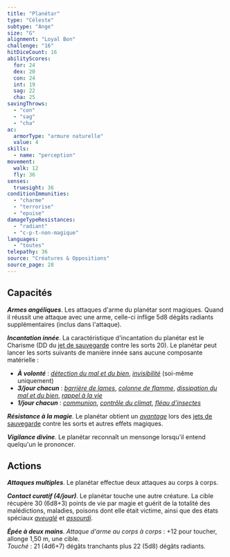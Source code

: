 ```yaml
---
title: "Planétar"
type: "Céleste"
subtype: "Ange"
size: "G"
alignment: "Loyal Bon"
challenge: "16"
hitDiceCount: 16
abilityScores:
  for: 24
  dex: 20
  con: 24
  int: 19
  sag: 22
  cha: 25
savingThrows:
  - "con"
  - "sag"
  - "cha"
ac:
  armorType: "armure naturelle"
  value: 4
skills:
  - name: "perception"
movement:
  walk: 12
  fly: 36
senses:
  truesight: 36
conditionImmunities:
  - "charme"
  - "terrorise"
  - "epuise"
damageTypeResistances:
  - "radiant"
  - "c-p-t-non-magique"
languages:
  - "toutes"
telepathy: 36
source: "Créatures & Oppositions"
source_page: 28
---
```

## Capacités
_**Armes angéliques**_. Les attaques d'arme du planétar sont magiques. Quand il réussit une attaque avec une arme, celle-ci inflige 5d8 dégâts radiants supplémentaires (inclus dans l'attaque).

_**Incantation innée**_. La caractéristique d'incantation du planétar est le Charisme (DD du [jet de sauvegarde](/utiliser-les-caracteristiques/#jets-de-sauvegarde) contre les sorts 20). Le planétar peut lancer les sorts suivants de manière innée sans aucune composante matérielle :  
* _**À volonté**_ : [_détection du mal et du bien_](/grimoire/detection-du-mal-et-du-bien/), [_invisibilité_](/grimoire/invisibilite/) (soi-même uniquement)
* _**3/jour chacun**_ : [_barrière de lames_](/grimoire/barriere-de-lames/), [_colonne de flamme_](/grimoire/colonne-de-flamme/), [_dissipation du mal et du bien_](/grimoire/dissipation-du-mal-et-du-bien/), [_rappel à la vie_](/grimoire/rappel-a-la-vie/)
* _**1/jour chacun**_ : [_communion_](/grimoire/communion/), [_contrôle du climat_](/grimoire/controle-du-climat/), [_fléau d'insectes_](/grimoire/fleau-d-insectes/)

_**Résistance à la magie**_. Le planétar obtient un [_avantage_](/utiliser-les-caracteristiques/#avantage-et-desavantage) lors des [jets de sauvegarde](/utiliser-les-caracteristiques/#jets-de-sauvegarde) contre les sorts et autres effets magiques.

_**Vigilance divine**_. Le planétar reconnaît un mensonge lorsqu'il entend quelqu'un le prononcer.

## Actions
_**Attaques multiples**_. Le planétar effectue deux attaques au corps à corps.

_**Contact curatif (4/jour)**_. Le planétar touche une autre créature. La cible récupère 30 (6d8+3) points de vie par magie et guérit de la totalité des malédictions, maladies, poisons dont elle était victime, ainsi que des états spéciaux [_aveuglé_](/gerer-la-sante-du-personnage/#aveugle) et [_assourdi_](/gerer-la-sante-du-personnage/#assourdi).

_**Épée à deux mains**_. _Attaque d'arme au corps à corps_ : +12 pour toucher, allonge 1,50 m, une cible.  
_Touché_ : 21 (4d6+7) dégâts tranchants plus 22 (5d8) dégâts radiants.
